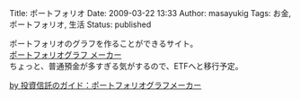 Title: ポートフォリオ
Date: 2009-03-22 13:33
Author: masayukig
Tags: お金, ポートフォリオ, 生活
Status: published

ポートフォリオのグラフを作ることができるサイト。  
[ポートフォリオグラフ
メーカー](http://guide.fund-no-umi.com/tools/pgraph.html)  
ちょっと、普通預金が多すぎる気がするので、ETFへと移行予定。


[by
投資信託のガイド：ポートフォリオグラフメーカー](http://guide.fund-no-umi.com/tools/pgraph.html)


  

